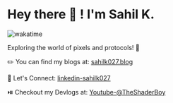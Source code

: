 #  Hey there 👋 ! I'm Sahil K.
![wakatime](https://wakatime.com/badge/user/bd368bb8-3ce0-4454-af90-46861e91e98c.svg)

Exploring the world of pixels and protocols! 🚀

✏️ You can find my blogs at: [sahilk027.blog](https://www.sahilk027.blog/)

🔗 Let's Connect: [linkedin-sahilk027](https://www.linkedin.com/in/sahilk027/)

⏯️ Checkout my Devlogs at: [Youtube-@TheShaderBoy](https://www.youtube.com/@TheShaderBoy)
